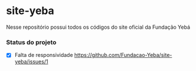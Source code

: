 # site-yeba
Nesse repositório possui todos os códigos do site oficial da Fundação Yebá

### Status do projeto

- [x] Falta de responsividade https://github.com/Fundacao-Yeba/site-yeba/issues/1
